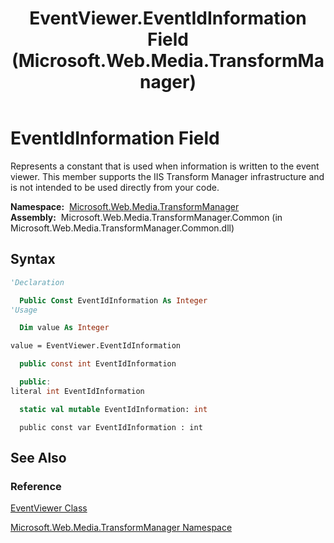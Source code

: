 ﻿---
title: EventViewer.EventIdInformation Field (Microsoft.Web.Media.TransformManager)
TOCTitle: EventIdInformation Field
ms:assetid: F:Microsoft.Web.Media.TransformManager.EventViewer.EventIdInformation
ms:mtpsurl: https://msdn.microsoft.com/en-us/library/microsoft.web.media.transformmanager.eventviewer.eventidinformation(v=VS.90)
ms:contentKeyID: 35520873
ms.date: 06/14/2012
mtps_version: v=VS.90
f1_keywords:
- Microsoft.Web.Media.TransformManager.EventViewer.EventIdInformation
dev_langs:
- csharp
- jscript
- vb
- FSharp
- cpp
api_location:
- Microsoft.Web.Media.TransformManager.Common.dll
api_name:
- Microsoft.Web.Media.TransformManager.EventViewer.EventIdInformation
api_type:
- Managed
topic_type:
- apiref
- kbSyntax
product_family_name: VS
ROBOTS: INDEX,FOLLOW
---

# EventIdInformation Field

Represents a constant that is used when information is written to the event viewer. This member supports the IIS Transform Manager infrastructure and is not intended to be used directly from your code.

**Namespace:**  [Microsoft.Web.Media.TransformManager](microsoft-web-media-transformmanager-namespace.md)  
**Assembly:**  Microsoft.Web.Media.TransformManager.Common (in Microsoft.Web.Media.TransformManager.Common.dll)

## Syntax

```vb
'Declaration

  Public Const EventIdInformation As Integer
'Usage

  Dim value As Integer

value = EventViewer.EventIdInformation
```

```csharp
  public const int EventIdInformation
```

```cpp
  public:
literal int EventIdInformation
```

``` fsharp
  static val mutable EventIdInformation: int
```

```jscript
  public const var EventIdInformation : int
```

## See Also

### Reference

[EventViewer Class](eventviewer-class-microsoft-web-media-transformmanager.md)

[Microsoft.Web.Media.TransformManager Namespace](microsoft-web-media-transformmanager-namespace.md)

